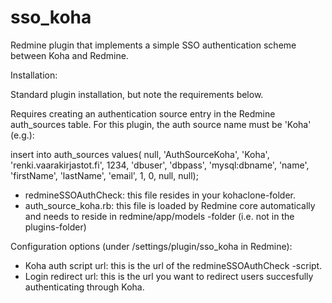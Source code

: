 # sso_koha
Redmine plugin that implements a simple SSO authentication scheme between Koha and Redmine.

Installation:

Standard plugin installation, but note the requirements below.

Requires creating an authentication source entry in the Redmine auth_sources table. For this plugin, the auth source name must be 'Koha' (e.g.):

insert into auth_sources values( null, 'AuthSourceKoha', 'Koha', 'renki.vaarakirjastot.fi', 1234, 'dbuser', 'dbpass', 'mysql:dbname', 'name', 'firstName', 'lastName', 'email', 1, 0, null, null);

* redmineSSOAuthCheck: this file resides in your kohaclone-folder.
* auth_source_koha.rb: this file is loaded by Redmine core automatically and needs to reside in redmine/app/models -folder (i.e. not in the plugins-folder)


Configuration options (under /settings/plugin/sso_koha in Redmine):

* Koha auth script url: this is the url of the redmineSSOAuthCheck -script.
* Login redirect url: this is the url you want to redirect users succesfully authenticating through Koha.
